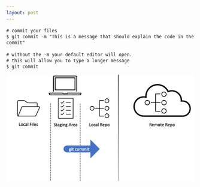 ```yaml
---
layout: post
---
```


```shell
# commit your files
$ git commit -m "This is a message that should explain the code in the commit"

# without the -m your default editor will open.
# this will allow you to type a longer message
$ git commit 
```

![image info](./images/layers6.jpg)